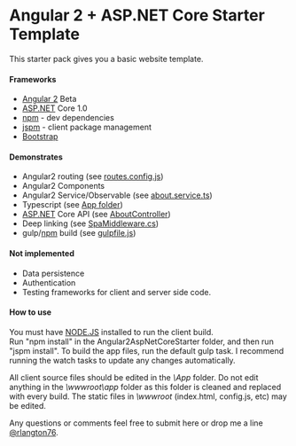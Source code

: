 # Angular 2 + ASP.NET Core Starter Template

This starter pack gives you a basic website template.

#### Frameworks

  - [Angular 2] Beta
  - [ASP.NET] Core 1.0
  - [npm] - dev dependencies
  - [jspm] - client package management
  - [Bootstrap]

#### Demonstrates

   - Angular2 routing (see [routes.config.js])
   - Angular2 Components
   - Angular2 Service/Observable (see [about.service.ts])
   - Typescript (see [App folder])
   - [ASP.NET] Core API (see [AboutController])
   - Deep linking (see [SpaMiddleware.cs])
   - gulp/[npm] build (see [gulpfile.js])

#### Not implemented

   - Data persistence
   - Authentication
   - Testing frameworks for client and server side code.

#### How to use

You must have [NODE.JS] installed to run the client build.  
Run "npm install" in the Angular2AspNetCoreStarter folder, and then run "jspm install".
To build the app files, run the default gulp task.  I recommend running the watch tasks to update any changes automatically.

All client source files should be edited in the *\App* folder.  Do not edit anything in the *\wwwroot\app* folder as this folder is cleaned and replaced with every build.  The static files in *\wwwroot* (index.html, config.js, etc) may be edited.

Any questions or comments feel free to submit here or drop me a line [@rlangton76].

   [routes.config.js]: <https://github.com/ryanlangton/angular2-aspnetcore-starter/blob/master/Angular2AspNetCoreStarter/App/routes.config.ts>
   [about.service.ts]: <https://github.com/ryanlangton/angular2-aspnetcore-starter/blob/master/Angular2AspNetCoreStarter/App/about/about.service.ts>
   [App folder]: <https://github.com/ryanlangton/angular2-aspnetcore-starter/tree/master/Angular2AspNetCoreStarter/App>
   [AboutController]: <https://github.com/ryanlangton/angular2-aspnetcore-starter/blob/master/Angular2AspNetCoreStarter/Controllers/AboutController.cs>
   [gulpfile.js]: <https://github.com/ryanlangton/angular2-aspnetcore-starter/blob/master/Angular2AspNetCoreStarter/gulpfile.js>
   [@rlangton76]: <https://twitter.com/rlangton76>
   [NODE.JS]: <https://nodejs.org/en/download/>
   [SpaMiddleware.cs]: <https://github.com/ryanlangton/angular2-aspnetcore-starter/blob/master/Angular2AspNetCoreStarter/SpaMiddleware.cs>
   [Bootstrap]: <http://getbootstrap.com/>
   [jspm]: <http://jspm.io/>
   [Angular 2]: <https://angular.io/>
   [npm]: <https://www.npmjs.com/>
   [ASP.NET]: <http://www.asp.net/>